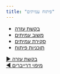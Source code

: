 ```yaml
---
title: "פיתוח עמיתים"
---
```


- [בקשת עזרה](ask-for-help.html)
- [משוב עמיתים](peer-feedback.html)
- [סקירת עמיתים](peer-review.html)
- [תוכניות פיתוח](development-plan.html)


[&#9654; בקשת עזרה](ask-for-help.html)<br/>[&#9664; מיפוי דרייברים](driver-mapping.html)

